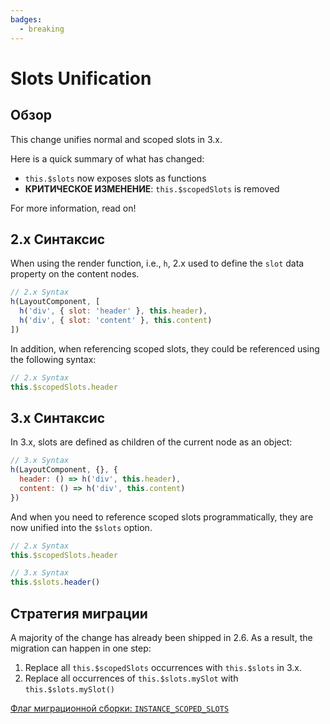 ```yaml
---
badges:
  - breaking
---
```


# Slots Unification <MigrationBadges :badges="$frontmatter.badges" />

## Обзор

This change unifies normal and scoped slots in 3.x.

Here is a quick summary of what has changed:

- `this.$slots` now exposes slots as functions
- **КРИТИЧЕСКОЕ ИЗМЕНЕНИЕ**: `this.$scopedSlots` is removed

For more information, read on!

## 2.x Синтаксис

When using the render function, i.e., `h`, 2.x used to define the `slot` data property on the content nodes.

```js
// 2.x Syntax
h(LayoutComponent, [
  h('div', { slot: 'header' }, this.header),
  h('div', { slot: 'content' }, this.content)
])
```

In addition, when referencing scoped slots, they could be referenced using the following syntax:

```js
// 2.x Syntax
this.$scopedSlots.header
```

## 3.x Синтаксис

In 3.x, slots are defined as children of the current node as an object:

```js
// 3.x Syntax
h(LayoutComponent, {}, {
  header: () => h('div', this.header),
  content: () => h('div', this.content)
})
```

And when you need to reference scoped slots programmatically, they are now unified into the `$slots` option.

```js
// 2.x Syntax
this.$scopedSlots.header

// 3.x Syntax
this.$slots.header()
```

## Стратегия миграции

A majority of the change has already been shipped in 2.6. As a result, the migration can happen in one step:

1. Replace all `this.$scopedSlots` occurrences with `this.$slots` in 3.x.
2. Replace all occurrences of `this.$slots.mySlot` with `this.$slots.mySlot()`

[Флаг миграционной сборки: `INSTANCE_SCOPED_SLOTS`](../migration-build.html#compat-configuration)
